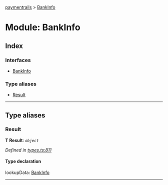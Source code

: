 [paymentrails](../README.md) > [BankInfo](../modules/bankinfo.md)



# Module: BankInfo

## Index

### Interfaces

* [BankInfo](../interfaces/bankinfo.bankinfo-1.md)


### Type aliases

* [Result](bankinfo.md#result)



---
## Type aliases
<a id="result"></a>

###  Result

**Τ Result**:  *`object`* 

*Defined in [types.ts:811](https://github.com/PaymentRails/javascript-sdk/blob/9b4ee77/lib/types.ts#L811)*


#### Type declaration




 lookupData: [BankInfo](../interfaces/bankinfo.bankinfo-1.md)







___


